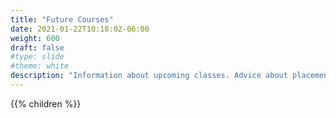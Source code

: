 ```yaml
---
title: "Future Courses"
date: 2021-01-22T10:18:02-06:00
weight: 600
draft: false
#type: slide
#theme: white
description: "Information about upcoming classes. Advice about placement."
---
```


{{% children %}}

